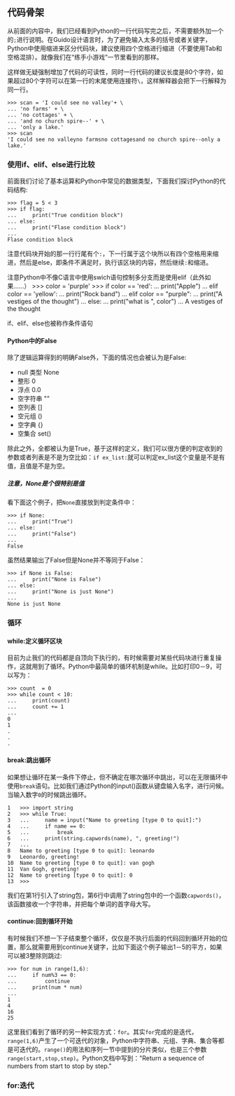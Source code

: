 ## 代码骨架

从前面的内容中，我们已经看到Python的一行代码写完之后，不需要额外加一个的`;`进行说明。在Guido设计语言时，为了避免输入太多的括号或者关键字，Python中使用缩进来区分代码块，建议使用四个空格进行缩进（不要使用Tab和空格混排）。就像我们在“练手小游戏”一节里看到的那样。

这样做无疑强制增加了代码的可读性，同时一行代码的建议长度是80个字符，如果超过80个字符可以在第一行的末尾使用连接符`\`，这样解释器会把下一行解释为同一行。

    >>> scan = 'I could see no valley'+ \
    ... 'no farms' + \
    ... 'no cottages' + \
    ... 'and no church spire--' + \
    ... 'only a lake.'
    >>> scan
    'I could see no valleyno farmsno cottagesand no church spire--only a lake.'

### 使用if、elif、else进行比较
前面我们讨论了基本运算和Python中常见的数据类型，下面我们探讨Python的代码结构:

    >>> flag = 5 < 3
    >>> if flag:
    ...     print("True condition block")
    ... else:
    ...     print("Flase condition block")
    ...
    Flase condition block
    
注意代码块开始的那一行行尾有个`:`，下一行属于这个块所以有四个空格用来缩进，然后是else，即条件不满足时，执行该区块的内容，然后继续`:`和缩进。

注意Python中不像C语言中使用swich语句控制多分支而是使用elif（此外如果……）
    >>> color = 'purple'
    >>> if color == 'red':
    ...     print("Apple")
    ... elif color == 'yellow':
    ...     print("Rock band")
    ... elif color == "purple":
    ...     print("A vestiges of the thought")
    ... else:
    ...     print("what is ", color")
    ...
    A vestiges of the thought
    
if、elif、else也被称作条件语句
    
#### Python中的False

除了逻辑运算得到的明确False外，下面的情况也会被认为是False:

  + null 类型    None
  + 整形         0
  + 浮点         0.0
  + 空字符串     ""
  + 空列表       []
  + 空元组       ()
  + 空字典       {}
  + 空集合       set()

除此之外，全都被认为是True，基于这样的定义，我们可以很方便的判定收到的参数或者列表是不是为空比如：`if ex_list:`就可以判定ex_list这个变量是不是有值，且值是不是为空。

##### 注意，None是个很特别是值

看下面这个例子，把`None`直接放到判定条件中：

    >>> if None:
    ...     print("True")
    ... else:
    ...     print("False")
    ...
    False
    
虽然结果输出了False但是None并不等同于False：
    
    >>> if None is False:
    ...     print("None is False")
    ... else:
    ...     print("None is just None")
    ...
    None is just None
    
### 循环
#### while:定义循环区块
目前为止我们的代码都是自顶向下执行的，有时候需要对某些代码块进行重复操作，这就用到了循环。Python中最简单的循环机制是while。比如打印0－9，可以写为：

    >>> count  = 0
    >>> while count < 10:
    ...     print(count)
    ...     count += 1
    ...
    0
    1
    .
    .
    .

#### break:跳出循环
如果想让循环在某一条件下停止，但不确定在哪次循环中跳出，可以在无限循环中使用`break`语句。比如我们通过Python的input()函数从键盘输入名字，进行问候。当输入数字`0`的时候跳出循环。

    1   >>> import string
    2   >>> while True:
    3   ...     name = input("Name to greeting [type 0 to quit]:")
    4   ...     if name == 0:
    5   ...         break
    6   ...     print(string.capwords(name), ", greeting!")
    7   ...
    8   Name to greeting [type 0 to quit]: leonardo
    9   Leonardo, greeting!
    10  Name to greeting [type 0 to quit]: van gogh
    11  Van Gogh, greeting!
    12  Name to greeting [type 0 to quit]: 0
    13  >>>

我们在第1行引入了string包，第6行中调用了string包中的一个函数`capwords()`，该函数接收一个字符串，并把每个单词的首字母大写。

#### continue:回到循环开始
有时候我们不想一下子结束整个循环，仅仅是不执行后面的代码回到循环开始的位置，那么就需要用到continue关键字，比如下面这个例子输出1－5的平方，如果可以被3整除则跳过:

    >>> for num in range(1,6):
    ...     if num%3 == 0:
    ...         continue
    ...     print(num * num)
    ...
    1
    4
    16
    25
    
这里我们看到了循环的另一种实现方式：`for`。其实`for`完成的是迭代，`range(1,6)`产生了一个可迭代的对象，Python中字符串、元组、字典、集合等都是可迭代的。`range()`的用法和序列一节中提到的分片类似，也是三个参数`range(start,stop,step)`。Python文档中写到："Return a sequence of numbers from start to stop by step."

### for:迭代
    